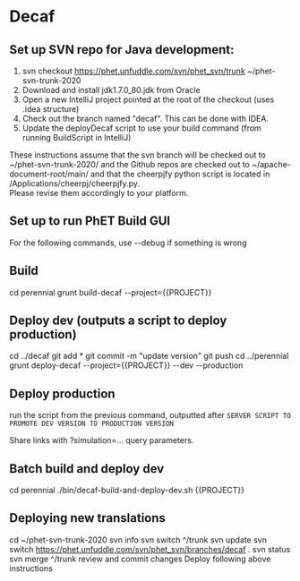 # Decaf

## Set up SVN repo for Java development:
1. svn checkout https://phet.unfuddle.com/svn/phet_svn/trunk ~/phet-svn-trunk-2020
2. Download and install jdk1.7.0_80.jdk from Oracle
3. Open a new IntelliJ project pointed at the root of the checkout (uses .idea structure)
4. Check out the branch named "decaf".  This can be done with IDEA.
5. Update the deployDecaf script to use your build command (from running BuildScript in IntelliJ)

These instructions assume that the svn branch will be checked out to ~/phet-svn-trunk-2020/ and the Github repos are 
checked out to ~/apache-document-root/main/ and that the cheerpjfy python script is located in /Applications/cheerpj/cheerpjfy.py.  
Please revise them accordingly to your platform.

## Set up to run PhET Build GUI
For the following commands, use --debug if something is wrong

## Build
cd perennial
grunt build-decaf --project={{PROJECT}}

## Deploy dev (outputs a script to deploy production)
cd ../decaf
git add *
git commit -m "update version"
git push
cd ../perennial
grunt deploy-decaf --project={{PROJECT}} --dev --production

## Deploy production
run the script from the previous command, outputted after `SERVER SCRIPT TO PROMOTE DEV VERSION TO PRODUCTION VERSION`

Share links with ?simulation=... query parameters.

## Batch build and deploy dev
cd perennial
./bin/decaf-build-and-deploy-dev.sh {{PROJECT}}

## Deploying new translations
cd ~/phet-svn-trunk-2020
svn info
svn switch ^/trunk
svn update
svn switch https://phet.unfuddle.com/svn/phet_svn/branches/decaf .
svn status
svn merge ^/trunk
review and commit changes
Deploy following above instructions